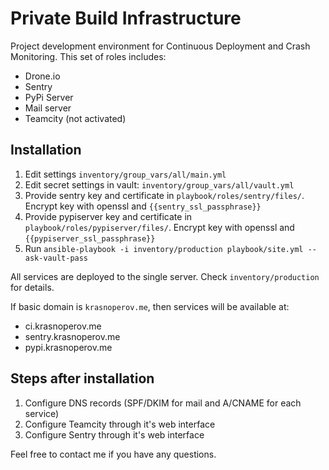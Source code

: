 # Private Build Infrastructure

Project development environment for Continuous Deployment and Crash Monitoring.
This set of roles includes:

 * Drone.io
 * Sentry
 * PyPi Server
 * Mail server
 * Teamcity (not activated)

## Installation

 1. Edit settings `inventory/group_vars/all/main.yml`
 2. Edit secret settings in vault: `inventory/group_vars/all/vault.yml`
 3. Provide sentry key and certificate in `playbook/roles/sentry/files/`. Encrypt key with openssl and `{{sentry_ssl_passphrase}}`
 4. Provide pypiserver key and certificate in `playbook/roles/pypiserver/files/`. Encrypt key with openssl and `{{pypiserver_ssl_passphrase}}`
 5. Run `ansible-playbook -i inventory/production playbook/site.yml --ask-vault-pass`

All services are deployed to the single server. Check `inventory/production` for details.

If basic domain is `krasnoperov.me`, then services will be available at:
 * ci.krasnoperov.me
 * sentry.krasnoperov.me
 * pypi.krasnoperov.me

## Steps after installation

 1. Configure DNS records (SPF/DKIM for mail and A/CNAME for each service)
 2. Configure Teamcity through it's web interface
 3. Configure Sentry through it's web interface

Feel free to contact me if you have any questions.